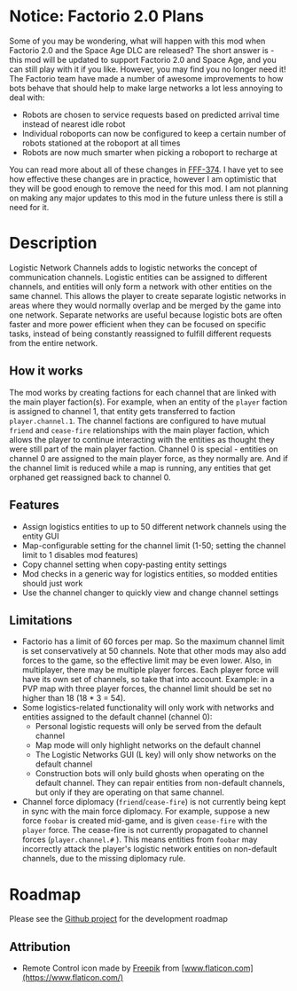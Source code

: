 # Notice: Factorio 2.0 Plans

Some of you may be wondering, what will happen with this mod when Factorio 2.0 and the Space Age DLC are released?  The short answer is - this mod will be updated to support Factorio 2.0 and Space Age, and you can still play with it if you like.  However, you may find you no longer need it!  The Factorio team have made a number of awesome improvements to how bots behave that should help to make large networks a lot less annoying to deal with:

- Robots are chosen to service requests based on predicted arrival time instead of nearest idle robot
- Individual roboports can now be configured to keep a certain number of robots stationed at the roboport at all times
- Robots are now much smarter when picking a roboport to recharge at

You can read more about all of these changes in [FFF-374](https://www.factorio.com/blog/post/fff-374).  I have yet to see how effective these changes are in practice, however I am optimistic that they will be good enough to remove the need for this mod.  I am not planning on making any major updates to this mod in the future unless there is still a need for it.

# Description

Logistic Network Channels adds to logistic networks the concept of communication channels.  Logistic entities can be assigned to different channels, and entities will only form a network with other entities on the same channel.  This allows the player to create separate logistic networks in areas where they would normally overlap and be merged by the game into one network.  Separate networks are useful because logistic bots are often faster and more power efficient when they can be focused on specific tasks, instead of being constantly reassigned to fulfill different requests from the entire network.

## How it works

The mod works by creating factions for each channel that are linked with the main player faction(s).  For example, when an entity of the `player` faction is assigned to channel 1, that entity gets transferred to faction `player.channel.1`.  The channel factions are configured to have mutual `friend` and `cease-fire` relationships with the main player faction, which allows the player to continue interacting with the entities as thought they were still part of the main player faction.  Channel 0 is special - entities on channel 0 are assigned to the main player force, as they normally are.  And if the channel limit is reduced while a map is running, any entities that get orphaned get reassigned back to channel 0.

## Features

- Assign logistics entities to up to 50 different network channels using the entity GUI
- Map-configurable setting for the channel limit (1-50; setting the channel limit to 1 disables mod features)
- Copy channel setting when copy-pasting entity settings
- Mod checks in a generic way for logistics entities, so modded entities should just work
- Use the channel changer to quickly view and change channel settings

## Limitations

- Factorio has a limit of 60 forces per map.  So the maximum channel limit is set conservatively at 50 channels.  Note that other mods may also add forces to the game, so the effective limit may be even lower.  Also, in multiplayer, there may be multiple player forces.  Each player force will have its own set of channels, so take that into account.  Example: in a PVP map with three player forces, the channel limit should be set no higher than 18 (18 * 3 = 54).
- Some logistics-related functionality will only work with networks and entities assigned to the default channel (channel 0):
    - Personal logistic requests will only be served from the default channel
    - Map mode will only highlight networks on the default channel
    - The Logistic Networks GUI (L key) will only show networks on the default channel
    - Construction bots will only build ghosts when operating on the default channel.  They can repair entities from non-default channels, but only if they are operating on that same channel.
- Channel force diplomacy (`friend`/`cease-fire`) is not currently being kept in sync with the main force diplomacy.  For example, suppose a new force `foobar` is created mid-game, and is given `cease-fire` with the `player` force.  The cease-fire is not currently propagated to channel forces (`player.channel.#` ).  This means entities from `foobar` may incorrectly attack the player's logistic network entities on non-default channels, due to the missing diplomacy rule.

# Roadmap

Please see the [Github project](https://github.com/ceresward/factorio-logiNetChannels) for the development roadmap

## Attribution

- Remote Control icon made by [Freepik](https://www.freepik.com) from [www.flaticon.com](https://www.flaticon.com/)
